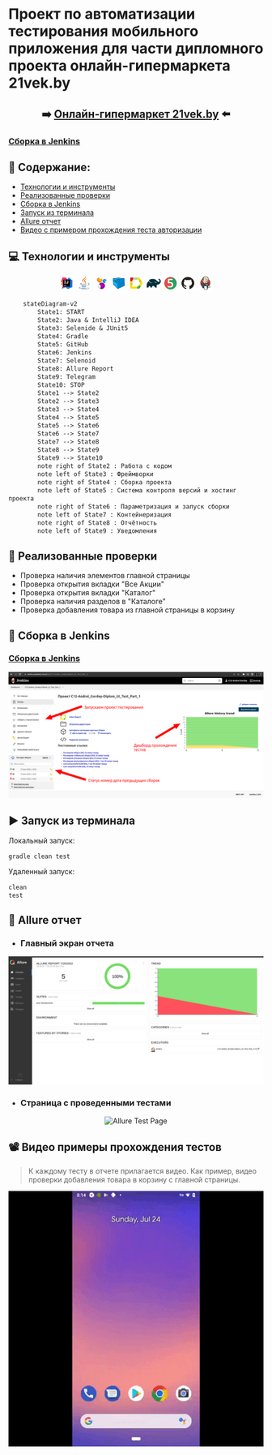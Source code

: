 # Проект по автоматизации тестирования мобильного приложения для части дипломного проекта онлайн-гипермаркета 21vek.by 
## <p align="center"> :arrow_right: <a target="_blank" href="https://www.21vek.by/">Онлайн-гипермаркет 21vek.by</a> :arrow_left: </p>
### <a target="_blank" href="https://jenkins.autotests.cloud/job/C12-Andrei_Gordey-Diplom_UI_Test_Part_3/">Сборка в Jenkins</a>

## :floppy_disk: Содержание:

- <a href="#computer-технологии-и-инструменты">Технологии и инструменты</a>
- <a href="#notebook_with_decorative_cover-реализованные-проверки">Реализованные проверки</a>
- <a href="#electric_plug-сборка-в-Jenkins">Сборка в Jenkins</a>
- <a href="#arrow_forward-запуск-из-терминала">Запуск из терминала</a>
- <a href="#open_book-allure-отчет">Allure отчет</a>
- <a href="#film_projector-видео-примеры-прохождения-тестов">Видео с примером прохождения теста авторизации</a>

## :computer: Технологии и инструменты
<p align="center">
<img width="6%" title="IntelliJ IDEA" src="images/logo/Intelij_IDEA.svg">
<img width="6%" title="Java" src="images/logo/Java.svg">
<img width="6%" title="Selenide" src="images/logo/Selenide.svg">
<img width="6%" title="Selenoid" src="images/logo/Selenoid.svg">
<img width="6%" title="Allure Report" src="images/logo/Allure_Report.svg">
<img width="6%" title="Gradle" src="images/logo/Gradle.svg">
<img width="6%" title="JUnit5" src="images/logo/JUnit5.svg">
<img width="6%" title="GitHub" src="images/logo/GitHub.svg">
<img width="6%" title="Jenkins" src="images/logo/Jenkins.svg">

[//]: # (<img width="6%" title="Telegram" src="images/logo/Telegram.svg">)
</p>

```mermaid        
    stateDiagram-v2
        State1: START
        State2: Java & IntelliJ IDEA
        State3: Selenide & JUnit5
        State4: Gradle
        State5: GitHub
        State6: Jenkins
        State7: Selenoid
        State8: Allure Report
        State9: Telegram
        State10: STOP
        State1 --> State2
        State2 --> State3
        State3 --> State4
        State4 --> State5
        State5 --> State6
        State6 --> State7
        State7 --> State8
        State8 --> State9
        State9 --> State10
        note right of State2 : Работа с кодом
        note left of State3 : Фреймворки
        note right of State4 : Сборка проекта
        note left of State5 : Система контроля версий и хостинг проекта
        note right of State6 : Параметризация и запуск сборки
        note left of State7 : Контейнеризация
        note right of State8 : Отчётность
        note left of State9 : Уведомления
```

## :notebook_with_decorative_cover: Реализованные проверки
- Проверка наличия элементов главной страницы
- Проверка открытия вкладки "Все Акции"
- Проверка открытия вкладки "Каталог"
- Проверка наличия разделов в "Каталоге"
- Проверка добавления товара из главной страницы в корзину


## :electric_plug: Сборка в Jenkins
### <a target="_blank" href="https://jenkins.autotests.cloud/job/C12-Andrei_Gordey-Diplom_UI_Test_Part_3/">Сборка в Jenkins</a>
<p align="center">
<img title="Jenkins Dashboard" src="images/screenshots/Jenkins.png">
</p>  

## :arrow_forward: Запуск из терминала
Локальный запуск:
```
gradle clean test
```

Удаленный запуск:
```
clean
test
```
## :open_book: Allure отчет
- ### Главный экран отчета
<p align="center">
<img title="Allure Overview Dashboard" src="images/screenshots/AllureMainPage.png">
</p>

- ### Страница с проведенными тестами
<p align="center">
<img title="Allure Test Page" src="iimages/screenshots/All testcases.png">
</p>


## :film_projector: Видео примеры прохождения тестов
> К каждому тесту в отчете прилагается видео. Как пример, видео проверки добавления товара в корзину с главной страницы.
<p align="center">
  <img title="Selenoid Video" src="images/gif/videoMobileTest.gif">
</p>